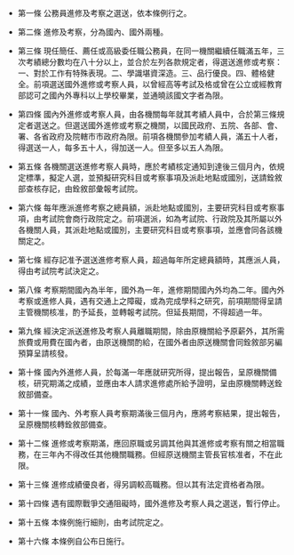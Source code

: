 * 第一條 公務員進修及考察之選送，依本條例行之。

* 第二條 進修及考察，分為國內、國外兩種。

* 第三條 現任簡任、薦任或高級委任職公務員，在同一機關繼續任職滿五年，三次考績總分數均在八十分以上，並合於左列各款規定者，得選送進修或考察：一、對於工作有特殊表現。二、學識堪資深造。三、品行優良。四、體格健全。前項選送國外進修或考察人員，以曾經高等考試及格或曾在公立或經教育部認可之國內外專科以上學校畢業，並通曉該國文字者為限。

* 第四條 國內外進修或考察人員，由各機關每年就其考績人員中，合於第三條規定者選送之。但選送國外進修或考察之機關，以國民政府、五院、各部、會、署、各省政府及院轄市市政府為限。前項各機關參加考績人員，滿五十人者，得選送一人，每多五十人，得加送一人。但至多以五人為限。

* 第五條 各機關選送進修考察人員時，應於考績核定通知到達後三個月內，依規定標準，擬定人選，並預擬研究科目或考察事項及派赴地點或國別，送請銓敘部查核存記，由銓敘部彙報考試院。

* 第六條 每年應派進修考察之總員額，派赴地點或國別，主要研究科目或考察事項，由考試院會商行政院定之。前項選派，如為考試院、行政院及其所屬以外各機關人員，其派赴地點或國別，主要研究科目或考察事項，並應會同各該機關定之。

* 第七條 經存記准予選送進修考察人員，超過每年所定總員額時，其應派人員，得由考試院考試決定之。

* 第八條 考察期間國內為半年，國外為一年，進修期間國內外均為二年。國內外考察或進修人員，遇有交通上之障礙，或為完成學科之研究，前項期間得呈請主管機關核准，酌予延長，並轉報考試院。但延長期間，不得超過一年。

* 第九條 經決定派送進修及考察人員離職期間，除由原機關給予原薪外，其所需旅費或用費在國內者，由原送機關酌給，在國外者由原送機關會同銓敘部另編預算呈請核發。

* 第十條 國內外進修人員，於每滿一年應就研究所得，提出報告，呈原機關備核，研究期滿之成績，並應由本人請求進修處所給予證明，呈由原機關轉送銓敘部備查。

* 第十一條 國內、外考察人員考察期滿後三個月內，應將考察結果，提出報告，呈原機關核轉銓敘部備查。

* 第十二條 進修或考察期滿，應回原職或另調其他與其進修或考察有關之相當職務，在三年內不得改任其他機關職務。但經原送機關主管長官核准者，不在此限。

* 第十三條 進修成績優良者，得另調較高職務。但以其有法定資格者為限。

* 第十四條 遇有國際戰爭交通阻礙時，國外進修及考察人員之選送，暫行停止。

* 第十五條 本條例施行細則，由考試院定之。

* 第十六條 本條例自公布日施行。

